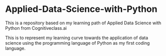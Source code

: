 # Applied-Data-Science-with-Python

This is a repository based on my learning path of Applied Data Science with Python from Cognitiveclass.ai

This is to represent my learning curve towards the application of data science using the programming language of Python as my first coding language.
